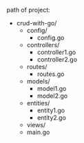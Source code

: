 path of project:
- crud-with-go/
  - config/
    - config.go
  - controllers/
    - controller1.go
    - controller2.go
  - routes/
    - routes.go
  - models/
    - model1.go
    - model2.go
  - entities/
    - entity1.go
    - entity2.go
  - views/
  - main.go
